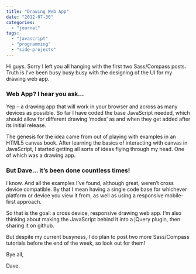```yaml
---
title: "Drawing Web App"
date: "2012-07-30"
categories: 
  - "journal"
tags: 
  - "javascript"
  - "programming"
  - "side-projects"
---
```


Hi guys. Sorry I left you all hanging with the first two Sass/Compass posts. Truth is I’ve been busy busy busy with the designing of the UI for my drawing web app.

### Web App? I hear you ask…

Yep – a drawing app that will work in your browser and across as many devices as possible. So far I have coded the base JavaScript needed, which should allow for different drawing ‘modes’ as and when they get added after its initial release.

The genesis for the idea came from out of playing with examples in an HTML5 canvas book. After learning the basics of interacting with canvas in JavaScript, I started getting all sorts of ideas flying through my head. One of which was a drawing app.

### But Dave… it’s been done countless times!

I know. And all the examples I’ve found, although great, weren’t cross device compatible. By that I mean having a single code base for whichever platform or device you view it from, as well as using a responsive mobile-first approach.

So that is the goal: a cross device, responsive drawing web app. I’m also thinking about making the JavaScript behind it into a jQuery plugin, then sharing it on github.

But despite my current busyness, I do plan to post two more Sass/Compass tutorials before the end of the week, so look out for them!

Bye all,

Dave.
